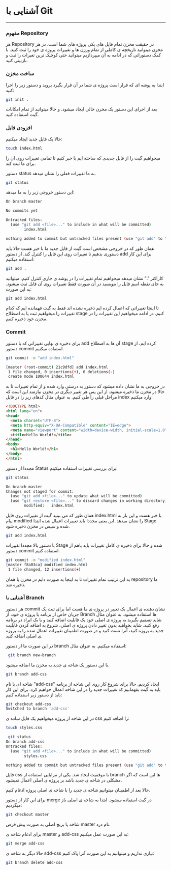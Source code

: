 # آشنایی با Git 



------



### مفهوم Repository

هر Repository در حقیقت مخزن تمام فایل های یکی پروژه های شما است. در هر مخزن میتوانید تاریخچه ی کاملی از تمام ورژن ها و تغییرات پروژه ی خود را ثبت کنید. با کمک دستوراتی که در ادامه به آن میپردازیم میتوانید حتی کوچیک ترین تغیرات را ثبت و بازبینی کنید.



### ساخت مخزن

ابتدا به پوشه ای که قرار است پروژه ی شما در آن قرار بگیرد بروید و دستور زیر را اجرا کنید:

```bash
git init .
```

بعد از اجرای این دستور یک مخرن خالی ایجاد میشود. و حالا میتوانید از تمام امکانات گیت استفاده کنید.





### افزودن فایل



حالا یک فایل جدید ایجاد میکنیم: 

```bash
touch index.html
```

میخواهیم گیت را از فایل جدیدی که ساخته ایم با خبر کنیم تا تمامی تغییرات روی آن را برای ما ثبت کند.

دستور status به ما تغییرات فعلی را نشان میدهد.

```bash
git status
```

این دستور خروجی زیر را به ما میدهد:

```bash
On branch master

No commits yet

Untracked files:
  (use "git add <file>..." to include in what will be committed)
        index.html

nothing added to commit but untracked files present (use "git add" to track)


```

همان طور که در خروجی مشخص است گیت از فایل جدید ما با خبر هست حالا باید دستوری بدهیم تا تغییرات روی این فایل را کنترل کند. از دستور add برای این کار استفاده میکنیم:

 

```bash
git add .

```

کاراکتر "." نشان میدهد میخواهیم تمام تغییرات را در پوشه ی جاری کنترل کنیم. میتوانید به جای نقطه اسم فایل را بنویسید در آن صورت فقط تغییرات روی آن فایل ثبت میشود. به این صورت:

```bash
git add index.html
```

تا اینجا تغییراتی که اعمال کرده ایم ذخیره نشده اند فقط به گیت فهمانده ایم که کدام تغییرات را میخواهیم ثبت یا به اصطلاح stage کنیم. در ادامه میخواهیم این تغییرات را در مخزن خود ذخیره کنیم.



### Commit

برای دخیره ی نهایی تغییراتی که با دستور add آن ها به اصطلاح stage کرده ایم، از دستور commit استفاده میکنیم.

```bash
git commit -m "add index.html"
```

```bash
[master (root-commit) 21c9dfd] add index.html
 1 file changed, 0 insertions(+), 0 deletions(-)
 create mode 100644 index.html
```

در خروجی به ما نشان داده میشود که دستور به درستی وارد شده و از تمام تغییرات تا به حالا در مخزن ما ذخیره میشود. از این پس هر تغییر دیگری در مخزن نیازمند این است که مراحل قبلی را طی کنیم. به عنوان مثال کدهای زیر را در فایل index وارد میکنیم:

```html
<!DOCTYPE html>
<html lang="en">
<head>
  <meta charset="UTF-8">
  <meta http-equiv="X-UA-Compatible" content="IE=edge">
  <meta name="viewport" content="width=device-width, initial-scale=1.0">
  <title>Hello World!</title>
</head>
<body>
  <h1>Hello World!</h1>
</body>
</html>
```

 مجددا از دستور Status برای بررسی تغییرات استفاده میکینم:

```bash
git status
```

```bash
On branch master
Changes not staged for commit:
  (use "git add <file>..." to update what will be committed)
  (use "git restore <file>..." to discard changes in working directory)
        modified:   index.html

```

همان طور که می بینید گیت از تغییرات روی فایل index.html با خبر هست و این بار به پیام modified را نشان میدهد. این یعنی مجددا باید تغییرات اعمال شده ابتدا Stage شده و سپس در مخزن ذخیره شود.

```bash
git add index.html
```

با دستور بالا مجددا تغییرات Stage شده و حالا برای ذخیره ی کامل تغییرات باید باهم از دستور commit استفاده کنیم.

```bash
git commit -m "modified index.html"
[master f8a03ca] modified index.html
 1 file changed, 12 insertions(+)
```

به این ترتیب تمام تغییرات تا به اینجا به صورت دایم در مخزن یا همان repository ما ذخیره شد.





### آشنایی با Branch

هر دستور commit نشان دهنده ی اعمال یک تغییر در پروژه ی ما هست اما برای ثبت یک جریان خاص از برنامه یا پروژه ی خود، از Branch ها استفاده میشود. به عنوان مثال شاید تصمیم بگیرید به پروژه ی اصلی خود یک قابلیت اضافه کنید و یا یک ایراد در برنامه رفع کنید. شاید بخواهید بدون تغییر دادن پروژه ی اصلی، شروع به اضافه کردن قابلیت جدید به پروژه کنید، آنرا تست کنید و در صورت اطمینان تغییرات اعمال شده را به پروژه ی اصلی اضافه کنید.

در این صورت ما از دستور branch استفاده میکنیم. به عنوان مثال:



```bash
 git branch new-branch
```

با این دستور یک شاخه ی جدید به مخزن ما اضافه میشود.

```bash
git branch add-css
```

شاخه ای با نام "add-css" ایجاد کردیم. حالا برای شروع کار روی این شاخه از برنامه باید به گیت بفهمانیم که تغییرات جدید را در این شاخه اعمال خواهیم کرد. برای این کار باید از دستور زیر استفاده کنیم:

```bash
git checkout add-css
Switched to branch 'add-css'
```

در این شاخه از پروژه میخواهیم یک فایل ساده ی css را اضافه کنیم:

```bash
touch styles.css

 git status
On branch add-css
Untracked files:
  (use "git add <file>..." to include in what will be committed)
        styles.css

nothing added to commit but untracked files present (use "git add" to track)

```

 

فایل css با موفقیت ایجاد شد. یکی از مزایایی استفاده از branch ها این است که اگر مشکلی در شاخه ی جدید باشد بر پروژه ی اصلی اعمال نمیشود.



حالا بعد از اطمینان میتوانیم شاخه ی جدید را با شاخه ی اصلی پروژه ادغام کنیم.

برای این کار از دستور merge در گیت استفاده میشود. ابتدا به شاخه ی اصلی باز میگردیم:

```bash
git checkout master
```

شاخه یا برنچ اصلی به صورت پیش فرض master نام درد.

برای ادغام شاخه ی master و add-css به این صورت عمل میکنیم:

```bash
git merge add-css
```

حالا دیگر به شاخه ی sdd-css نیازی نداریم و میتوانیم به این صورت آنرا پاک کنیم:

```bash
git branch delete add-css
```



